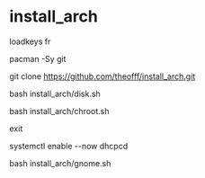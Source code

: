 # install_arch
loadkeys fr

pacman -Sy git

git clone https://github.com/theofff/install_arch.git

bash install_arch/disk.sh

bash install_arch/chroot.sh

exit

systemctl enable --now dhcpcd

bash install_arch/gnome.sh
